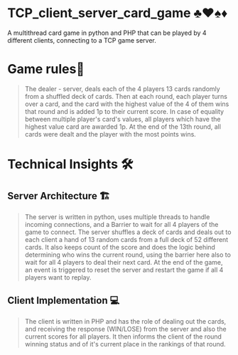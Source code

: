 # TCP_client_server_card_game ♣️♥️♠️♦️
A multithread card game in python and PHP that can be played by 4 different clients, connecting to a TCP game server.

# Game rules🎲
  
>The dealer - server, deals each of the 4 players 13 cards randomly from a shuffled deck of cards. Then at each round, each player turns over a card, and the card with the highest value of the 4 of them wins that round and is added 1p to their current score. In case of equality between multiple player's card's values, all players which have the highest value card are awarded 1p. At the end of the 13th round, all cards were dealt and the player with the most points wins.

# Technical Insights 🛠️
## Server Architecture 🏗️

>The server is written in python, uses multiple threads to handle incoming connections, and a Barrier to wait for all 4 players of the game to connect.
The server shuffles a deck of cards and deals out to each client a hand of 13 random cards from a full deck of 52 different cards. It also keeps count of the score and does the logic behind determining who wins the current round, using the barrier here also to wait for all 4 players to deal their next card. At the end of the game, an event is triggered to reset the server and restart the game if all 4 players want to replay.

## Client Implementation 💻

>The client is written in PHP and has the role of dealing out the cards, and receiving the response (WIN/LOSE) from the server and also the current scores for all players. It then informs the client of the round winning status and of it's current place in the rankings of that round.
